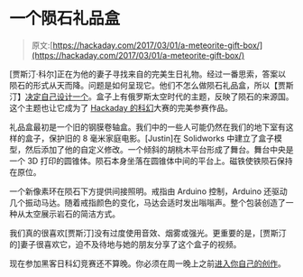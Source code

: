 # 一个陨石礼品盒

> 原文:[https://hackaday.com/2017/03/01/a-meteorite-gift-box/](https://hackaday.com/2017/03/01/a-meteorite-gift-box/)

[贾斯汀·科尔]正在为他的妻子寻找来自的完美生日礼物。经过一番思索，答案以陨石的形式从天而降。问题是如何呈现它。他们不怎么做陨石礼品盒，所以【贾斯汀】[决定自己设计一个](https://hackaday.io/project/20069-meteorite-containment)。盒子上有俄罗斯太空时代的主题，反映了陨石的来源国。这个主题也让它成为了 [Hackaday 的科幻](https://hackaday.io/contest/19541-hackadays-2017-sci-fi-contest)大赛的完美参赛作品。

礼品盒最初是一个旧的钢膜卷轴盒。我们中的一些人可能仍然在我们的地下室有这样的盒子，保护旧的 8 毫米家庭电影。[Justin]在 Solidworks 中建立了盒子模型，然后添加了他的自定义修改。一个倾斜的胡桃木平台形成了舞台。舞台中央是一个 3D 打印的圆锥体。陨石本身坐落在圆锥体中间的平台上。磁铁使铁陨石保持在原位。

一个新像素环在陨石下方提供间接照明。戒指由 Arduino 控制，Arduino 还驱动几个振动马达。随着戒指颜色的变化，马达会适时发出嗡嗡声。整个包装创造了一种从太空展示岩石的简洁方式。

我们真的很喜欢[贾斯汀]没有过度使用音效、烟雾或强光。更重要的是，[贾斯汀的]妻子很喜欢它，迫不及待地与她的朋友分享了这个盒子的视频。

现在参加黑客日科幻竞赛还不算晚。你必须在周一晚上之前[进入你自己的创作](https://hackaday.io/contest/19541-hackadays-2017-sci-fi-contest)。